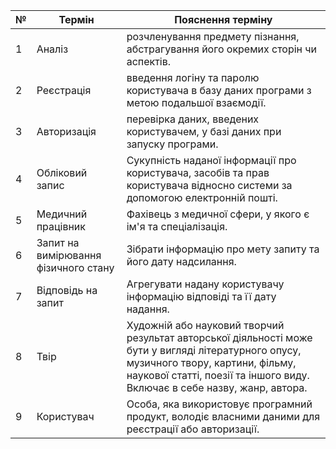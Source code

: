 | №    | Термін | Пояснення терміну |
| ---- | -------| ------------------|
| 1    | Аналіз      | розчленування предмету пізнання, абстрагування його окремих сторін чи аспектів. |
| 2    | Реєстрація  | введення логіну та паролю користувача в базу даних програми з метою подальшої взаємодії. |
| 3    | Авторизація | перевірка даних, введених користувачем, у базі даних при запуску програми. |
| 4    | Обліковий запис | Сукупність наданої інформації про користувача, засобів та прав користувача відносно системи за допомогою електронній пошті. |
| 5    | Медичний працівник | Фахівець з медичної сфери, у якого є ім'я та спеціалізація. |
| 6    | Запит на вимірювання фізичного стану | Зібрати інформацію про мету запиту та його дату надсилання. |
| 7    | Відповідь на запит | Агрегувати надану користувачу інформацію відповіді та її дату надання. |
| 8    | Твір | Художній або науковий творчий результат авторської діяльності може бути у вигляді літературного опусу, музичного твору, картини, фільму, наукової статті, поезії та іншого виду. Включає в себе назву, жанр, автора. |
| 9    | Користувач | Особа, яка використовує програмний продукт, володіє власними даними для реєстрації або авторизації. |
